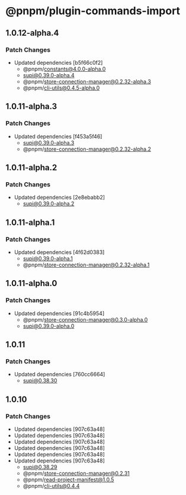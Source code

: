 # @pnpm/plugin-commands-import

## 1.0.12-alpha.4

### Patch Changes

- Updated dependencies [b5f66c0f2]
  - @pnpm/constants@4.0.0-alpha.0
  - supi@0.39.0-alpha.4
  - @pnpm/store-connection-manager@0.2.32-alpha.3
  - @pnpm/cli-utils@0.4.5-alpha.0

## 1.0.11-alpha.3

### Patch Changes

- Updated dependencies [f453a5f46]
  - supi@0.39.0-alpha.3
  - @pnpm/store-connection-manager@0.2.32-alpha.2

## 1.0.11-alpha.2

### Patch Changes

- Updated dependencies [2e8ebabb2]
  - supi@0.39.0-alpha.2

## 1.0.11-alpha.1

### Patch Changes

- Updated dependencies [4f62d0383]
  - supi@0.39.0-alpha.1
  - @pnpm/store-connection-manager@0.2.32-alpha.1

## 1.0.11-alpha.0

### Patch Changes

- Updated dependencies [91c4b5954]
  - @pnpm/store-connection-manager@0.3.0-alpha.0
  - supi@0.39.0-alpha.0

## 1.0.11

### Patch Changes

- Updated dependencies [760cc6664]
  - supi@0.38.30

## 1.0.10

### Patch Changes

- Updated dependencies [907c63a48]
- Updated dependencies [907c63a48]
- Updated dependencies [907c63a48]
- Updated dependencies [907c63a48]
- Updated dependencies [907c63a48]
- Updated dependencies [907c63a48]
  - supi@0.38.29
  - @pnpm/store-connection-manager@0.2.31
  - @pnpm/read-project-manifest@1.0.5
  - @pnpm/cli-utils@0.4.4
